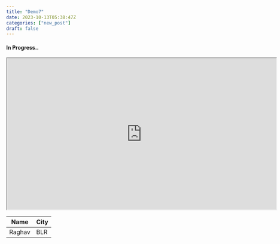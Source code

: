 ```yaml
---
title: "Demo7"
date: 2023-10-13T05:38:47Z
categories: ["new_post"]
draft: false
---
```


#### **In Progress..**

<iframe width="720" height="405"
    src="https://www.youtube.com/embed/tgbNymZ7vqY">
</iframe>

  Name  |  City  |
  -------------- |---------------- |
Raghav  |  BLR  |


